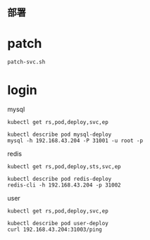 ## 部署

# patch
```
patch-svc.sh
```
# login

mysql
```
kubectl get rs,pod,deploy,svc,ep

kubectl describe pod mysql-deploy
mysql -h 192.168.43.204 -P 31001 -u root -p
```

redis
```
kubectl get rs,pod,deploy,sts,svc,ep

kubectl describe pod redis-deploy
redis-cli -h 192.168.43.204 -p 31002
```

user
```
kubectl get rs,pod,deploy,svc,ep

kubectl describe pod user-deploy
curl 192.168.43.204:31003/ping
```


